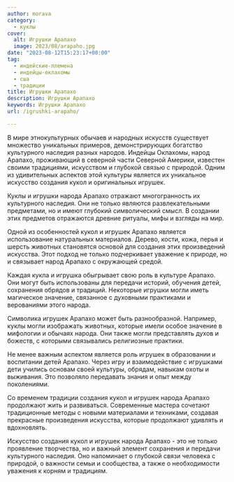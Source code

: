 ```yaml
---
author: morava
category:
  - куклы
cover:
  alt: Игрушки Арапахо
  image: 2023/08/arapaho.jpg
date: "2023-08-12T15:23:17+00:00"
tag:
  - индейские-племена
  - индейцы-оклахомы
  - сша
  - традиции
title: Игрушки Арапахо
description: Игрушки Арапахо
keywords: Игрушки Арапахо
url: /igrushki-arapaho/

---
```

В мире этнокультурных обычаев и народных искусств существует множество уникальных примеров, демонстрирующих богатство культурного наследия разных народов. Индейцы Оклахомы, народ Арапахо, проживающий в северной части Северной Америки, известен своими традициями, искусством и глубокой связью с природой. Одним из удивительных аспектов этой культуры является их уникальное искусство создания кукол и оригинальных игрушек.

Куклы и игрушки народа Арапахо отражают многогранность их культурного наследия. Они не только являются развлекательными предметами, но и имеют глубокий символический смысл. В создании этих предметов отражаются древние ритуалы, мифы и взгляды на мир.

Одной из особенностей кукол и игрушек Арапахо является использование натуральных материалов. Дерево, кости, кожа, перья и шерсть животных становятся основой для создания этих произведений искусства. Этот подход не только подчеркивает уважение к природе, но и связывает народ Арапахо с окружающей средой.

Каждая кукла и игрушка обыгрывает свою роль в культуре Арапахо. Они могут быть использованы для передачи историй, обучения детей, сохранения обрядов и традиций. Некоторые игрушки могли иметь магическое значение, связанное с духовными практиками и верованиями этого народа.

Символика игрушек Арапахо может быть разнообразной. Например, куклы могли изображать животных, которые имели особое значение в мифологии и обычаях народа. Они также могли представлять духов и божеств, с которыми связывались религиозные практики.

Не менее важным аспектом является роль игрушек в образовании и воспитании детей Арапахо. Через игру и взаимодействие с игрушками дети учились основам своей культуры, обрядам, навыкам охоты и выживания. Это позволяло передавать знания и опыт между поколениями.

Со временем традиции создания кукол и игрушек народа Арапахо продолжают жить и развиваться. Современные мастера сочетают традиционные методы с новыми материалами и техниками, создавая прекрасные произведения искусства, которые продолжают удивлять и вдохновлять.

Искусство создания кукол и игрушек народа Арапахо \- это не только проявление творчества, но и важный элемент сохранения и передачи культурного наследия. Оно напоминает о глубокой связи человека с природой, о важности семьи и сообщества, а также о необходимости уважения к корням и традициям.
